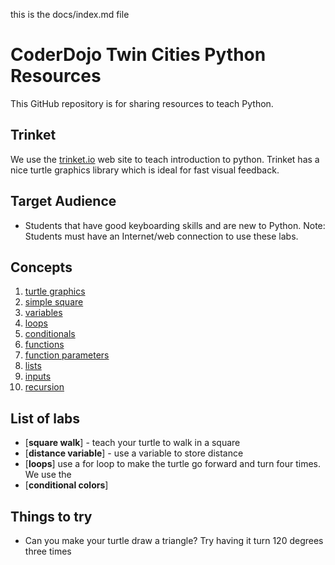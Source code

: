 this is the docs/index.md file

# CoderDojo Twin Cities Python Resources
This GitHub repository is for sharing resources to teach Python.

## Trinket
We use the [trinket.io](http://trinket.io) web site to teach introduction to python.  Trinket has a nice turtle graphics library which is ideal for fast visual feedback.

## Target Audience
- Students that have good keyboarding skills and are new to Python.
Note: Students must have an Internet/web connection to use these labs.

## Concepts
1. [turtle graphics](trinket/01-turtle-graphics)
2. [simple square](trinket/02-simple-square)
4. [variables](trinket/03-variables)
5. [loops](trinket/04-loops)
6. [conditionals](trinket/05-conditionals)
7. [functions](trinket/06-functions)
8. [function parameters](trinket/07-parameters)
9. [lists](trinket/08-lists)
10. [inputs](trinket/09-inputs)
11. [recursion](trinket/10-loops)

## List of labs

- [**square walk**] - teach your turtle to walk in a square
- [**distance variable**] - use a variable to store distance
- [**loops**] use a for loop to make the turtle go forward and turn four times.  We use the 
- [**conditional colors**]

## Things to try
- Can you make your turtle draw a triangle?  Try having it turn 120 degrees three times


